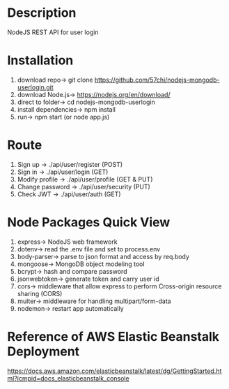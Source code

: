 # Description
NodeJS REST API for user login

# Installation
1. download repo-> git clone https://github.com/57chi/nodejs-mongodb-userlogin.git
2. download Node.js-> https://nodejs.org/en/download/
3. direct to folder-> cd nodejs-mongodb-userlogin
4. install dependencies-> npm install
5. run-> npm start (or node app.js)

# Route
1. Sign up		->	./api/user/register 	(POST)
2. Sign in		->	./api/user/login 		(GET)
3. Modify profile		->	./api/user/profile 		(GET & PUT)
4. Change password	->	./api/user/security	(PUT)
5. Check JWT				->	./api/user/auth		 	(GET)

# Node Packages Quick View
1. express-> NodeJS web framework
2. dotenv-> read the .env file and set to process.env
3. body-parser-> parse to json format and access by req.body
4. mongoose-> MongoDB object modeling tool
5. bcrypt-> hash and compare password
6. jsonwebtoken-> generate token and carry user id
7. cors-> middleware that allow express to perform Cross-origin resource sharing (CORS)
8. multer-> middleware for handling multipart/form-data
9. nodemon-> restart app automatically

# Reference of AWS Elastic Beanstalk Deployment
https://docs.aws.amazon.com/elasticbeanstalk/latest/dg/GettingStarted.html?icmpid=docs_elasticbeanstalk_console
